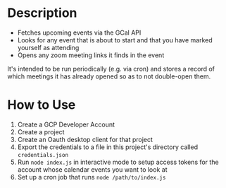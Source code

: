 # Description

- Fetches upcoming events via the GCal API
- Looks for any event that is about to start and that you have marked yourself as attending
- Opens any zoom meeting links it finds in the event
 
It's intended to be run periodically (e.g. via cron) and stores a record of which meetings it has already opened so as to not double-open them.

# How to Use

1. Create a GCP Developer Account
2. Create a project
3. Create an Oauth desktop client for that project
4. Export the credentials to a file in this project's directory called `credentials.json`
5. Run `node index.js` in interactive mode to setup access tokens for the account whose calendar events you want to look at
6. Set up a cron job that runs `node /path/to/index.js`

